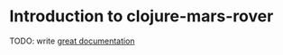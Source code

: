 # Introduction to clojure-mars-rover

TODO: write [great documentation](http://jacobian.org/writing/what-to-write/)
